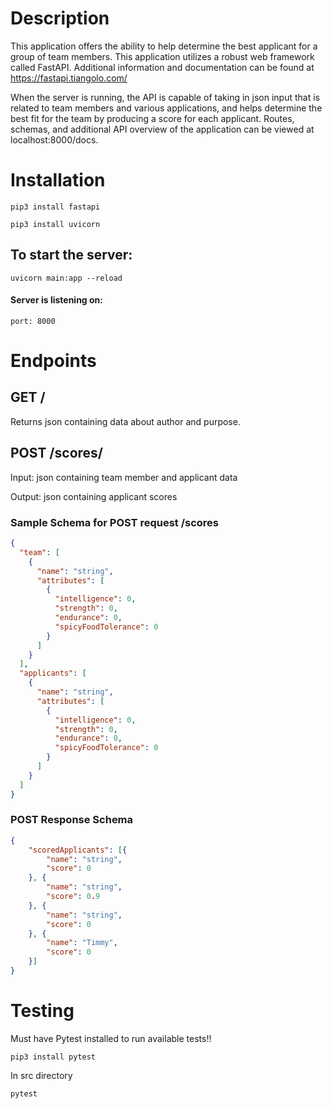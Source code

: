 


# Description
This application offers the ability to help determine the best applicant for a group of team members.
This application utilizes a robust web framework called FastAPI. 
Additional information and documentation can be found at https://fastapi.tiangolo.com/

When the server is running, the API is capable of taking in json input that is related to team members and various applications, and helps determine the best fit for the team by producing a score for each applicant. Routes, schemas, and additional API overview of the application can be viewed at localhost:8000/docs.

# Installation

```
pip3 install fastapi
```
```
pip3 install uvicorn
```
## To start the server:
```
uvicorn main:app --reload
```
#### Server is listening on:
```
port: 8000
```
# Endpoints
## GET /
Returns json containing data about author and purpose.

## POST /scores/ 
Input: json containing team member and applicant data

Output: json containing applicant scores
###  Sample Schema for POST request /scores
```json
{
  "team": [
    {
      "name": "string",
      "attributes": [
        {
          "intelligence": 0,
          "strength": 0,
          "endurance": 0,
          "spicyFoodTolerance": 0
        }
      ]
    }
  ],
  "applicants": [
    {
      "name": "string",
      "attributes": [
        {
          "intelligence": 0,
          "strength": 0,
          "endurance": 0,
          "spicyFoodTolerance": 0
        }
      ]
    }
  ]
}
```
### POST Response Schema
```json
{
	"scoredApplicants": [{
		"name": "string",
		"score": 0
	}, {
		"name": "string",
		"score": 0.9
	}, {
		"name": "string",
		"score": 0
	}, {
		"name": "Timmy",
		"score": 0
	}]
}
```


# Testing
Must have Pytest installed to run available tests!!
```
pip3 install pytest
```
In src directory
```
pytest
```
